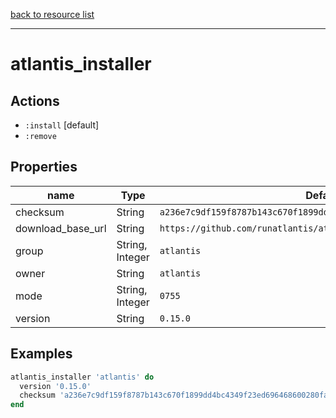 [back to resource list](https://github.com/sous-chefs/atlantis#resources)

---

# atlantis_installer

## Actions

- `:install` [default]
- `:remove`

## Properties

| name                        | Type            | Default                                                            | Description   |
| --------------------------- | --------------- | ------------------------------------------------------------------ | ------------- |
| checksum                    | String          | `a236e7c9df159f8787b143c670f1899dd4bc4349f23ed696468600280fa1266e` | Required      |
| download_base_url           | String          | `https://github.com/runatlantis/atlantis/releases/download`        |               |
| group                       | String, Integer | `atlantis`                                                         |               |
| owner                       | String          | `atlantis`                                                         |               |
| mode                        | String, Integer | `0755`                                                             |               |
| version                     | String          | `0.15.0`                                                           | Required      |

## Examples

```ruby
atlantis_installer 'atlantis' do
  version '0.15.0'
  checksum 'a236e7c9df159f8787b143c670f1899dd4bc4349f23ed696468600280fa1266e'
end
```
